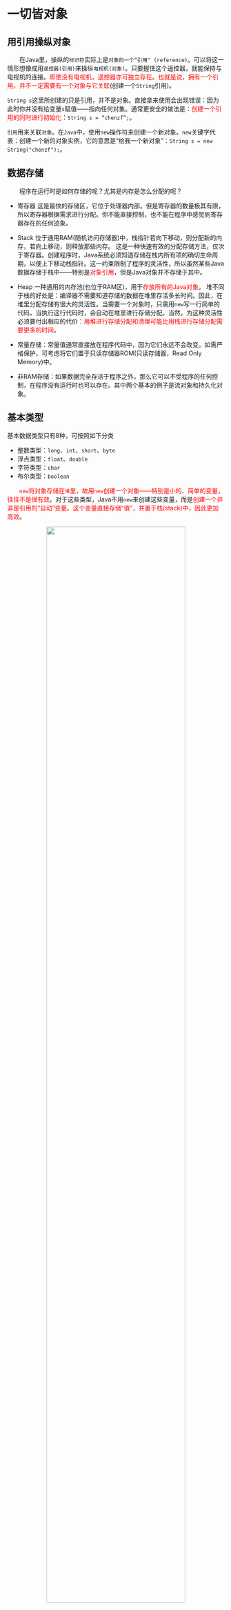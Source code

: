 # 一切皆对象

## 用引用操纵对象
&emsp;&emsp;在Java里，操纵的`标识符`实际上是`对象的一个“引用" (reference)`。可以将这一情形想像成用`遥控器(引用)`来操纵`电视机(对象)`。只要握住这个遥控器，就能保持与电视机的连接。<font color=red>即使没有电视机，遥控器亦可独立存在。也就是说，拥有一个引用，并不一定需要有一个对象与它关联</font>(创建一个`String`引用)。

`String s`这里所创建的只是引用，并不是对象。直接拿来使用会出现错误：因为此时你并没有给变量`s`赋值——指向任何对象。通常更安全的做法是：<font color=red>创建一个引用的同时进行初始化</font>：`String s = “chenzf”;`。

`引用`用来关联`对象`。在`Java`中，使用`new`操作符来创建一个新对象。`new`关键字代表：创建一个新的对象实例，它的意思是“给我一个新对象”：`String s = new String("chenzf");`。

## 数据存储
&emsp;&emsp;程序在运行时是如何存储的呢？尤其是内存是怎么分配的呢？
* 寄存器
这是最快的存储区，它位于处理器内部。但是寄存器的数量极其有限，所以寄存器根据需求进行分配。你不能直接控制，也不能在程序中感觉到寄存器存在的任何迹象。

* Stack
位于通用RAM(随机访问存储器)中，栈指针若向下移动，则分配新的内存，若向上移动，则释放那些内存。
这是一种快速有效的分配存储方法，仅次于寄存器。创建程序时，Java系统必须知道存储在栈内所有项的确切生命周期，以便上下移动栈指针。这一约束限制了程序的灵活性，所以虽然某些Java数据存储于栈中——特别是<font color=red>对象引用</font>，但是Java对象并不存储于其中。

* Heap
一种通用的内存池(也位于RAM区)，用于<font color=red>存放所有的Java对象</font>。
堆不同于栈的好处是：编译器不需要知道存储的数据在堆里存活多长时间。因此，在堆里分配存储有很大的灵活性。当需要一个对象时，只需用`new`写一行简单的代码，当执行这行代码时，会自动在堆里进行存储分配。当然，为这种灵活性必须要付出相应的代价：<font color=red>用堆进行存储分配和清理可能比用栈进行存储分配需要更多的时间</font>。

* 常量存储：常量值通常直接放在程序代码中，因为它们永远不会改变。如需严格保护，可考虑将它们置于只读存储器ROM(只读存储器，Read Only Memory)中。

* 非RAM存储：如果数据完全存活于程序之外，那么它可以不受程序的任何控制，在程序没有运行时也可以存在。其中两个基本的例子是流对象和持久化对象。

## 基本类型

基本数据类型只有8种，可按照如下分类
- 整数类型：`long`、`int`、`short`、`byte`
- 浮点类型：`float`、`double`
- 字符类型：`char`
- 布尔类型：`boolean`


&emsp;&emsp;<font color=red>`new`将对象存储在`堆`里，故用`new`创建一个对象——特别是小的、简单的变量，往往不是很有效</font>。对于这些类型，Java不用`new`来创建这些变量，而是<font color=red>创建一个并非是引用的“自动”变量。这个变量直接存储“值”，并置于栈(stack)中，因此更加高效</font>。

<div align=center><img src=Basic/基本数据类型.png width=80%></div>

Java要确定每种基本类型所占存储空间的大小。它们的大小并不像其他大多数语言那样随机器硬件架构的变化而变化。这种<font color=red>所占存储空间大小的不变性</font>是Java程序比用其他大多数语言编写的程序更具可移植性的原因之一。

### 包装器类
&emsp;&emsp;基本类型具有的包装器类，使得可以<font color=red>在堆中创建一个非基本对象，用来表示对应的基本类型</font>：

```java
char c = 'X';
// Character ch = new Character(c);
Character character_c = 'X';  // 自动包装
char char_c = character_c;  // 反向转换
```

## 对象清理
&emsp;&emsp;Java对象不具备和基本类型一样的生命周期。当用new创建一个Java对象时，它可以存活于作用域之外：`String s = new String("chen"); // End of scope`，引用`s`在作用域终点就消失了。然而，<font color=red>`s`指向的`String对象`仍继续占据内存空间。在这一小段代码中，我们无法在这个作用域之后访问这个对象，因为对它唯一的引用已超出了作用域的范围。由`new`创建的对象，只要你需要，就会一直保留下去</font>。

如果Java让对象继续存在，那么靠什么才能防止这些对象填满内存空间，进而阻塞你的程序呢？Java有一个<font color=red>垃圾回收器</font>，用来监视用`new`创建的所有对象，并辨别那些不会再被引用的对象。随后，释放这些对象的内存空间，以便供其他新的对象使用。


## 创建新的数据类型：类
&emsp;&emsp;如果一切都是对象，那么是什么决定了某一类<font color=red>对象的外观与行为</font>呢？换句话说，是什么确定了<font color=red>对象的类型</font>？

### 字段field和方法
&emsp;&emsp;一旦定义了一个类，就可以在类中设置两种类型的元素: <font color=red>字段(数据成员)和方法(成员函数)</font>。类的字段可以是<font color=red>基本类型</font>，也可以是<font color=red>引用类型</font>。<font color=red>如果类的字段是对某个对象的引用，那么必须要初始化该引用将其关联到一个实际的对象上</font>（通过之前介绍的创建对象的方法）。每个对象都有用来存储其字段的空间。通常，<font color=red>字段不在对象间共享</font>。

### 基本类型默认值
&emsp;&emsp;如果类的成员变量（字段）是基本类型，那么在类初始化时，即使没有进行显式的初始化，这些类型将会被赋予一个初始值：
<div align=center><img src=Basic/基本类型默认值.png width=40%></div>
这些默认值仅在Java初始化类的时候才会被赋予。

&emsp;&emsp;上述确保初始化的方法并不适用于`局部变量`(即不属于类的字段的变量)。因此，如果在某个方法定义中有`int x;`那么变量`x`得到的可能是任意值，而不会被自动初始化为零。所以在使用`x`前，应先对其赋一个适当的值。

### 方法签名和返回值
&emsp;&emsp;`方法名`和`参数列表`(它们合起来被称为`方法签名`)唯一地标识出某个方法。方法的`参数列表`指定要传递给方法什么样的信息，这些信息像Java中的其他信息一样，采用的都是<font color=red>对象形式</font>。因此，<font color=red>在参数列表中必须指定每个所传递对象的类型及名字，这里传递的实际上也是引用</font>。

可以定义方法返回任意想要的类型，如果不想返回任何值，可以指示此方法返回`void`(空)。若返回类型是`void`，`return`关键字的作用只是用来<font color=red>退出方法</font>。


## 基本数据类型和引用数据类型

Java中的数据类型分为两大类，**基本数据类型**和**引用数据类型**。

基本数据类型只有8种，引用数据类型非常多，大致包括：类、 接口类型、 数组类型、 枚举类型、 注解类型、 字符串型。例如，`String`类型就是引用类型。简单来说，所有的非基本数据类型都是引用数据类型。

### 基本数据类型和引用数据类型的区别

每个**变量**都代表一个存储值的**内存位置**。声明一个变量时，就是在告诉编译器这个变量可以存放什么类型的值。对**基本类型变量**来说，对应内存所存储的值是**基本类型值**。对**引用类型变量**来说，对应内存所存储的值是一个**引用**，是**对象的存储地址**。

<div align=center><img src=Basic\PrimitiveAndReferenceType.jpg></div>

将一个变量赋值给另一个变量时，另一个变量就被赋予同样的值。对**基本类型变量**而言，就是将一个变量的**实际值**赋给另一个变量。对**引用类型变量**而言，就是将一个变量的**引用**赋给另一个变量。

<div align=center><img src=Basic\基本类型赋值.jpg></div>

<div align=center><img src=Basic\引用类型赋值.jpg></div>

执行完赋值语句`c1 = c2`后，`c1`指向`c2`所指向的同一对象。`c1`以前引用的对象就不再有用。现在它就成为垃圾（garbage)。垃圾会占用内存空间。Java运行系统会检测垃圾并自动回收它所占的空间，这个过程称为**垃圾回收**（garbage collection)。



#### 存储位置

- 基本变量类型
在方法中定义的非全局基本数据类型变量的具体内容是存储在**栈**中的。

- 引用变量类型
只要是引用数据类型变量，其**具体内容**都是存放在**堆**中的，而**栈**中存放的是其具体内容所在内存的**地址**。
<div align=center><img src=Basic\基本数据与引用数据类型.png width=40%></div>

#### 传递方式

```java
public class Test
{
    public static void main(String[] args)
    {
        int msg = 100;
        System.out.println("调用方法前msg的值："+ msg);    //100
        fun(msg);  // 无返回
        System.out.println("调用方法后msg的值："+ msg);    //100
        msg = func(msg);
        System.out.println("调用方法后msg的值："+ msg);
    }

    public static void fun(int temp)
    {
        temp = 0;
    }

    // public static int fun(int temp)
    public static int func(int temp)
    {
        return temp = 0;
    }
}
```

```java
class Book
{
    String name;
    double price;

    public Book(String name,double price)
    {
        this.name = name;
        this.price = price;
    }

    public void getInfo()
    {
        System.out.println("图书名称："+ name + "，价格：" + price);
    }

    public void setPrice(double price)
    {
        this.price = price;
    }
}

public class Test
{
    public static void main(String[] args)
    {
        Book book = new Book("Java开发指南",66.6);
        book.getInfo();  //图书名称：Java开发指南，价格：66.6
        fun(book);
        book.getInfo();  //图书名称：Java开发指南，价格：99.9
    }

    public static void fun(Book temp)
    {
        temp.setPrice(99.9);
    }
}
/*
图书名称：Java开发指南，价格：66.6
图书名称：Java开发指南，价格：99.9
 */
```

调用时为temp在栈中开辟新空间，并指向book的具体内容，方法执行完毕后temp在栈中的内存被释放掉。

<div align=center><img src=Basic\传递引用.png width=70%></div>

#### 向方法传递对象参数

Java只有一种参数传递方式：**值传递**（pass-by-value)。传递对象实际上是传递对象的引用。

```java
public class TestPassObject
{
    public static void main(String[] args)
    {
        // Create a Circle object with radius 1
        CircleWithPrivateDataFields myCircle =
                new CircleWithPrivateDataFields(1);

        // Print areas for radius 1, 2.
        int n = 2;
        printAreas(myCircle, n);

        // See myCircle.radius and times
        System.out.println("\n" + "Radius is " + myCircle.getRadius());
        System.out.println("n is " + n);
    }

    /** Print a table of areas for radius */
    public static void printAreas(
            CircleWithPrivateDataFields c, int times)
    {
        System.out.println("Radius \t\tArea");
        while (times >= 1)
        {
            System.out.println(c.getRadius() + "\t\t" + c.getArea());
            c.setRadius(c.getRadius() + 1);
            times--;
        }
    }
}
/*
Radius 		Area
1.0		3.141592653589793
2.0		12.566370614359172

Radius is 3.0
n is 2
 */
```

当传递**基本数据类型**参数时，传递的是**实参的值**。传递**引用类型**的参数时，传递的是**对象的引用**。

<div align=center><img src=Basic\TestPassObject.jpg></div>


### 重载方法Overload

重栽方法使得你可以使用**同样的名字**来定义**不同方法**，只要它们的**签名**（参数）是不同的。

```java
public class TestMethodOverloading
{
    public static void main(String[] args) 
    {
        // Invoke the max method with int parameters
        System.out.println("The maximum between 3 and 4 is " + max(3, 4));

        // Invoke the max method with the double parameters
        System.out.println("The maximum between 3.0 and 5.4 is " + max(3.0, 5.4));

        // Invoke the max method with three double parameters
        System.out.println("The maximum between 3.0, 5.4, and 10.14 is " + max(3.0, 5.4, 10.14));    
    }

    /** Return the max between two int values */
    public static int max(int num1, int num2)
    {
        if (num1 > num2)
            return num1;
        else
            return num2;
    }

    /** Find the max between two double values */
    public static double max(double num1, double num2) 
    {
        if (num1 > num2)
            return num1;
        else
            return num2;
    }

    /** Return the max among three double values */
    public static double max(double num1, double num2, double num3) 
    {
        return max(max(num1, num2), num3);
    }
}
```

## static关键字
&emsp;&emsp;当创建类时，就是在描述那个类的对象的外观与行为。除非用`new`创建那个类的对象，否则，实际上并未获得任何对象。<font color=red>执行`new`来创建对象时，数据存储空间才被分配，其方法才供外界调用</font>。

有两种情形用上述方法是无法解决的：
* 只想为特定字段（注：也称为属性、域）分配一个共享存储空间，而不去考虑究竞要创建多少对象，甚至根本就不创建任何对象。
* 希望某个方法不与包含它的类的任何对象关联在一起。也就是说，即使没有创建对象，也能够调用这个方法。

有些面向对象语言采用`类数据`和`类方法`两个术语，代表那些数据和方法只是作为整个类，而不是类的某个特定对象而存在的。

当我们说某个事物是静态时，就意味着<font color=red>该字段或方法不依赖于任何特定的对象实例</font>。即使我们从未创建过该类的对象，也可以调用其静态方法或访问其静态字段。

对于普通的非静态字段和方法，我们必须要<font color=red>先创建一个对象并使用该对象来访问字段或方法</font>，因为<font color=red>非静态字段和方法必须与特定对象关联</font>。

```java {highlight=17}
package Object;

public class StaticTest
{
    static int i = 47;  // 静态变量 i 仍只占一份存储空间

    public static void main(String[] args)
    {
        StaticTest st1 = new StaticTest();
        StaticTest st2 = new StaticTest();

        System.out.println("st1: " + st1 + ", st2: " + st2);
        // st1: Object.StaticTest@3b07d329 st2: Object.StaticTest@41629346

        // 两个对象都会共享相同的变量 i
        System.out.println("st1:" + st1.i + " st2:" + st2.i);  // st1:47 st2:47
        System.out.println(StaticTest.i);  // 47
    }
}
/*
st1: Object.StaticTest@2f2c9b19, st2: Object.StaticTest@31befd9f
st1:47 st2:47
47
 */
```

&emsp;&emsp;一个`static`字段对每个类来说都只有一份存储空间，而`非static`字段则是对每个对象有一个存储空间。但是如果`static`作用于某个方法，差别却没有那么大。

`static`方法的一个重要用法就是在不创建任何对象的前提下就可以调用它。这一点对定义`main()方法`很重要，这个方法是运行一个应用时的入口点。

## 第一个程序：Date类
使用`Java`标准库中的`Date`类来展示一个字符串和日期：

```java
package Object;

import java.util.*;

/**
 * Display a string and today's date
 * @author Chenzf
 * @version 1.0
 */

public class HelloDate
{
    public static void main(String[] args)
    {
        System.out.println("Hello, it's: ");
        System.out.println(new Date());
    }
}
/*
Output:
Hello, it's:
Wed Sep 18 20:48:16 CST 2019
 */
```

* 有一个特定类会自动被导入到每一个`Java`文件中：`java.lang`。由于`java.lang`是默认导入到每个`Java`文件中的，所以它的所有类都可以被直接使用。`Date`类位于`util`类库中，并且必须书写`import java.util. *;`才能使用`Date`类。
* `main()`方法的参数是一个`String对象`的数组，`args`要用来存储命令行参数。
* 打印日期这一行代码：传递的参数是一个`Date对象`，一旦创建它之后，就可以直接将它的值(<font color=red>被自动转换为`String`类型</font>)发送给`println()`。当这条语句执行完毕后，`Date对象`就不再被使用，而`垃圾回收器`会发现这一情况，并在任意时候将其回收。

# 运算符
&emsp;&emsp;`System.out.println()`语句中包含`+`操作符。在这种上下文环境中，`+`意味着`字符串连接`，并且如果必要，它还要执行`字符串转换`。

## 赋值
&emsp;&emsp;<font color=red>基本类型的赋值都是直接的，而不像对象(赋予的只是其内存的引用)。基本类型存储了实际的数值，而并非指向一个对象的引用，所以在为其赋值的时候，是直接将一个地方的内容复制到了另一个地方</font>。例如，对基本数据类型使用`a=b`，那么`b`的内容就复制给`a`。若接着又修改了`a`，而`b`根本不会受这种修改的影响。

&emsp;&emsp;如果是<font color=red>为对象赋值</font>，那么结果就不一样了。对一个对象进行操作时，我们实际上操作的是它的引用。所以我们<font color=red>将右边的对象赋予给左边时，赋予的只是该对象的引用。此时，两者指向的`堆`中的对象还是同一个</font>。假若对对象使用`c = d;`，那么`c`和`d`都指向原本只有`d`指向的那个对象。

```java
package Operator;

class Tank
{
    int level;
}

public class Assignment
{
    public static void main(String[] args)
    {
        Tank tank1 = new Tank();
        Tank tank2 = new Tank();
        tank1.level = 9;
        tank2.level = 47;
        System.out.println("1: tank1.level: " + tank1.level + ", tank2.level: " + tank2.level);

        tank1.level = tank2.level;
        System.out.println("\ntank1.level = tank2.level;");
        System.out.println("2: tank1.level: " + tank1.level + ", tank2.level: " + tank2.level);
        tank1.level = 27;
        System.out.println("tank1.level = 27;");
        System.out.println("3: tank1.level: " + tank1.level + ", tank2.level: " + tank2.level);

        tank1 = tank2;
        System.out.println("\ntank1 = tank2;");
        System.out.println("4: tank1.level: " + tank1.level + ", tank2.level: " + tank2.level);
        tank1.level = 27;
        System.out.println("tank1.level = 27;");
        System.out.println("5: tank1.level: " + tank1.level + ", tank2.level: " + tank2.level);
    }
}
/*Output:
1: tank1.level: 9, tank2.level: 47

tank1.level = tank2.level;
2: tank1.level: 47, tank2.level: 47
tank1.level = 27;
3: tank1.level: 27, tank2.level: 47

tank1 = tank2;
4: tank1.level: 47, tank2.level: 47
tank1.level = 27;
5: tank1.level: 27, tank2.level: 27
 */
 ```

 ### 方法调用中的别名现象
 `方法名`和`参数列表`(它们合起来被称为`方法签名`)唯一地标识出某个方法。方法的`参数列表`指定要传递给方法什么样的信息，这些信息像Java中的其他信息一样，采用的都是<font color=red>对象形式</font>。因此，<font color=red>在参数列表中必须指定每个所传递对象的类型及名字，这里传递的实际上也是引用</font>。

 ```java
 package Operator;

public class PassObject
{
    static void f(Letter l)
    {
        l.c = 'Z';
    }
    public static void main(String[] args)
    {
        Letter x = new Letter();
        x.c = 'A';
        System.out.println("1: x.c " + x.c);
        f(x);
        System.out.println("2: x.c " + x.c);

    }
}

class Letter
{
    char c;
}
/*Output:
1: x.c A
2: x.c Z
 */
```

## Random类
整数除法会直接去掉结果的小数位(`import java.util.*;`)：
```java
package Operator;

import java.util.*;

public class MathOperators
{
    public static void main(String[] args)
    {
        // Create a seeded random number generator:
        Random rand = new Random(47);
        int i, j, k;
        // Choose value from 1 to 100:
        j = rand.nextInt(100) + 1;
        k = rand.nextInt(100) + 1;
        i = j / k;
        System.out.println("j: " + j + ", k: " + k + ", j / k: " + i);
    }
}
/*
j: 59, k: 56, j / k: 1
 */
 ```
 * 要生成数字，程序首先会创建一个`Random`类的对象。<font color=red>如果在创建过程中没有传递任何参数，那么Java就会将当前时间作为随机数生成器的种子，并由此在程序每一次执行时都产生不同的输出</font>。通过在创建`Random`对象时提供种子(<font color=red>用于随机数生成器的初始化值，随机数生成器对于特定的种子值总是产生相同的随机数序列</font>)，就可以在每一次执行程序时都生成相同的随机数。
* 传递给`nextInt()`的参数设置了所产生的随机数的上限，而其下限为0。

## ++/--
对于前缀递增和前缀递减（如`++a`或`--a`）会<font color=red>先执行运算，再生成值</font>。而对于后缀递增和后缀递减（如`a++`或`a--`），会先生成值，再执行运算。
```java
package Operator;

public class AutoInc
{
    public static void main(String[] args)
    {
        int i = 1, j, k;
        System.out.println("j = ++i: " + ++i);
        System.out.println("k = i++: " + i++);
        System.out.println("i: " + i);
    }
}
/*
Output:(int i = 1, j, k;)
j = ++i: 2
k = i++: 2
i: 3
 */
```

## ==/equals()
```java
package Operator;

public class Equivalence
{
    public static void main(String[] args)
    {
        // integer1与integer2不同对象
        Integer integer1 = new Integer(23);
        Integer integer2 = new Integer(23);
        System.out.println("integer1 == integer2: " + (integer1 == integer2));
        System.out.println("integer1.equals(integer2): " + integer1.equals(integer2));

        // integer3与integer4相同对象
        Integer integer3 = 23;
        Integer integer4 = 23;
        System.out.println("integer3 == integer4: " + (integer3 == integer4));
        System.out.println("integer3.equals(integer4): " + integer3.equals(integer4));
    }
}
/*
Output:
integer1 == integer2: false
integer1.equals(integer2): true
integer3 == integer4: true
integer3.equals(integer4): true
 */
 ```
 * `==`和`!=`比较的是对象的引用。
 * 如果想比较两个对象的实际内容是否相同，必须使用所有对象都适用的特殊方法`equals()`。但这个方法<font color=red>不适用于基本类型</font>，基本类型直接使用`==`和`!=`即可。

 <font color=red>`equals()`的默认行为是比较引用</font>：

 ```java
 package Operator;

class Value
{
    int i;
}

public class EqualsMethod2
{
    public static void main(String[] args)
    {
        Value value1 = new Value();
        Value value2 = new Value();
        // value1 = value2 = 1;
        value1.i = value2.i = 1;
        System.out.println("value1.equals(value2): " + value1.equals(value2));
    }
}
/*
Output:
value1.equals(value2): false
 */
 ```
 <font color=red>`equals()`的默认行为是比较引用。所以除非在自己的新类中覆盖`equals()`方法，否则默认是比较引用，而不是实际内容</font>。大多数Java库类通过覆写`equals()`方法比较对象的内容而不是其引用。

 在`Object.java`中：
```java
public boolean equals(Object obj) 
{
    return (this == obj);
}
```
在`Integer.java`中：
```java
public boolean equals(Object obj) 
{
    if (obj instanceof Integer) 
    {
        return value == ((Integer)obj).intValue();
    }
    
    return false;
}
```

## 字面值常量
当我们向程序中插入一个字面值常量(`Literal`)时，编译器会确切地识别它的类型。当类型不明确时，必须辅以字面值常量关联来帮助编译器识别。
```java
public class Literals {
    public static void main(String[] args) {
        int i1 = 0x2f; // 16进制 (小写)
        System.out.println("i1: " + Integer.toBinaryString(i1));
        int i2 = 0X2F; // 16进制 (大写)
        System.out.println("i2: " + Integer.toBinaryString(i2));
        int i3 = 0177; // 8进制 (前导0)
        System.out.println("i3: " + Integer.toBinaryString(i3));

        char c = 0xffff; // 最大 char 型16进制值
        System.out.println("c: " + Integer.toBinaryString(c));
        byte b = 0x7f; // 最大 byte 型16进制值  10101111;
        System.out.println( "b: " + Integer.toBinaryString(b));
        short s = 0x7fff; // 最大 short 型16进制值
        System.out.println("s: " + Integer.toBinaryString(s));

        long n1 = 200L; // long 型后缀
        long n2 = 200l; // long 型后缀 (容易与数值1混淆)
        long n3 = 200;

        // Java 7 二进制字面值常量:
        byte blb = (byte)0b00110101;
        System.out.println("blb: " + Integer.toBinaryString(blb));
        short bls = (short)0B0010111110101111;
        System.out.println("bls: " + Integer.toBinaryString(bls));
        int bli = 0b00101111101011111010111110101111;
        System.out.println("bli: " + Integer.toBinaryString(bli));
        long bll = 0b00101111101011111010111110101111;
        System.out.println("bll: " + Long.toBinaryString(bll));
        float f1 = 1;
        float f2 = 1F; // float 型后缀
        float f3 = 1f; // float 型后缀
        double d1 = 1d; // double 型后缀
        double d2 = 1D; // double 型后缀
        // (long 型的字面值同样适用于十六进制和8进制 )
    }
}
```

## 三元操作符/条件操作符
`Boolean-exp ? value0 : value1`：`(i < 10 ? i * 100 : i * 10)`

如果`boolean-exp`(布尔表达式)的结果为`true`，就计算`value0`，而且这个计算结果也就是操作符最终产生的值。如果`boolean-exp`的结果为`false`，就计算`value1`，同样，它的结果也就成为了操作符最终产生的值。

## 类型转换操作符
&emsp;&emsp;`类型转换(Casting)`的作用是“与一个模型匹配”。在适当的时候，Java会将一种数据类型自动转换成另一种。例如，假设我们为某浮点变量赋以一个整数值，编译器会将`int`自动转换成`float`。

&emsp;&emsp;如果要执行一种名为`窄化转换(narrowing conversion)`的操作(也就是说，将能容纳更多信息的数据类型转换成无法容纳那么多信息的类型)，就有可能面临`信息丢失`的危险。<font color=red>必须显式地进行类型转换</font>。对于`扩展转换(widening conversion)`，则不必显式地进行类型转换，因为新类型肯定能容纳原来类型的信息，不会造成任何信息的丢失。

&emsp;&emsp;Java允许我们把任何基本数据类型转换成别的基本数据类型，但布尔型除外，后者根本不允许进行任何类型的转换处理。<font color=red>“类数据类型”不允许进行类型转换。基本类型可以自动从较小的类型转型为较大的类型</font>。

### 截尾与舍入
&emsp;&emsp;在执行窄化转换时，必须注意截尾与舍入问题。<font color=red>将`float`或`double`转型为整型值时，总是对该数字执行截尾</font>。如果想要得到舍入的结果，就需要使用`java.lang.Math`中的`round()`方法：

```java
package Operator;

public class CastingNumbers
{
    public static void main(String[] args)
    {
        double above = 0.7D, below = 0.4D;
        float fabove = 0.7F, fbelow = 0.4F;
        System.out.println("(int)above: " + (int)above + ", (int)below: " + (int)below);
        System.out.println("(int)fabove: " + (int)fabove + ", (int)fbelove: " + (int)fbelow);
        System.out.println("Math.round(above): " + Math.round(above) + ", Math.round(below): " + Math.round(below));
        System.out.println("Math.round(above): " + Math.round(fabove) + ", Math.round(below): " + Math.round(fbelow));
    }
}
/*
(int)above: 0, (int)below: 0
(int)fabove: 0, (int)fbelove: 0
Math.round(above): 1, Math.round(below): 0
Math.round(above): 1, Math.round(below): 0
*/
```

### 类型提升
&emsp;&emsp;如果对小于`int`的基本数据类型(即`char`、`byte`或`short`)执行任何算术或按位操作，这些值会在执行操作之前类型提升为`int`，并且结果值的类型为`int`。若想重新使用较小的类型，必须使用强制转换(由于重新分配回一个较小的类型，结果可能会丢失精度)。

通常，<font color=red>表达式中出现的最大的数据类型决定了表达式最终结果的数据类型</font>。如果将一个`float`值与一个`double`值相乘，结果就是`double`，如果将一个`int`和一个`long`值相加，则结果为`long`。

## for-in
&emsp;&emsp;`Java SE5`引入了一种新的更加简洁的`for语法`用于数组和容器，不必创建`int`变量去对由访问项构成的序列进行计数，`for-in`将自动产生每一项。`for-in`可以用于任何`Iterable对象`。

```java
package Control;

import java.util.*;

public class ForEachFloat
{
    public static void main(String[] args)
    {
        Random rand = new Random(47);
        float array[] = new float[5];
        for (int i = 0; i < 5; i++)
            array[i] = rand.nextFloat();
        for (float i : array)
            System.out.println(i);
    }
}
/*
0.72711575
0.39982635
0.5309454
0.0534122
0.16020656
*/
```